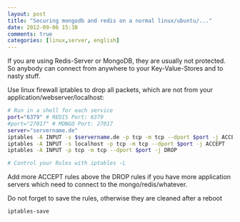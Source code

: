 ```yaml
---
layout: post
title: "Securing mongodb and redis on a normal linux/ubuntu/..."
date: 2012-09-06 15:38
comments: true
categories: [linux,server, english]
---
```

If you are using Redis-Server or MongoDB, they are usually not protected. So anybody can connect from anywhere to your Key-Value-Stores and to nasty stuff.

Use linux firewall iptables to drop all packets, which are not from your application/webserver/localhost:

```bash
# Run in a shell for each service
port="6379" # REDIS Port: 6379
#port="27017" # MONGO Port: 27017
server="servername.de"
iptables -A INPUT -s $servername.de -p tcp -m tcp --dport $port -j ACCEPT
iptables -A INPUT -s localhost -p tcp -m tcp --dport $port -j ACCEPT
iptables -A INPUT -p tcp -m tcp --dport $port -j DROP

# Control your Rules with iptables -L
```

Add more ACCEPT rules above the DROP rules if you have more application servers which need to connect to the mongo/redis/whatever.

Do not forget to save the rules, otherwise they are cleaned after a reboot

```bash
iptables-save
```
